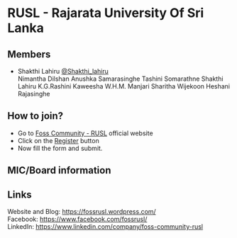 # RUSL - Rajarata University Of Sri Lanka 



## Members

* Shakthi Lahiru [@Shakthi_lahiru](https://twitter.com/Shakthi_lahiru)  
Nimantha Dilshan
Anushka Samarasinghe
Tashini Somarathne
Shakthi Lahiru
K.G.Rashini Kaweesha
W.H.M. Manjari Sharitha Wijekoon
Heshani Rajasinghe 


## How to join?

- Go to [Foss Community - RUSL](https://fossrusl.wordpress.com/) official website
- Click on the [Register](https://fossrajarata.typeform.com/to/LGFIUjpk) button 
- Now fill the form and submit.

## MIC/Board information



## Links

Website and Blog: https://fossrusl.wordpress.com/  
Facebook: https://www.facebook.com/fossrusl/  
LinkedIn: https://www.linkedin.com/company/foss-community-rusl





